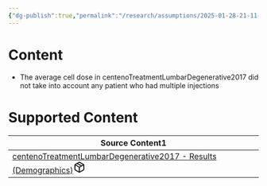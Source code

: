```yaml
---
{"dg-publish":true,"permalink":"/research/assumptions/2025-01-28-21-11-25/","updated":"2025-01-28T21:11:25-05:00"}
---
```


# Content
- The average cell dose in centenoTreatmentLumbarDegenerative2017 did not take into account any patient who had multiple injections
# Supported Content
<div><table class="dataview table-view-table"><thead class="table-view-thead"><tr class="table-view-tr-header"><th class="table-view-th"><span>Source Content</span><span class="dataview small-text">1</span></th></tr></thead><tbody class="table-view-tbody"><tr><td><span><a data-tooltip-position="top" aria-label="Research/Source Content/centenoTreatmentLumbarDegenerative2017 - Results (Demographics).md" data-href="Research/Source Content/centenoTreatmentLumbarDegenerative2017 - Results (Demographics).md" href="Research/Source Content/centenoTreatmentLumbarDegenerative2017 - Results (Demographics).md" class="internal-link" target="_blank" rel="noopener nofollow" fileclass-name="Research Links">centenoTreatmentLumbarDegenerative2017 - Results (Demographics)</a><a class="metadata-menu fileclass-icon"><svg xmlns="http://www.w3.org/2000/svg" width="24" height="24" viewBox="0 0 24 24" fill="none" stroke="currentColor" stroke-width="2" stroke-linecap="round" stroke-linejoin="round" class="svg-icon lucide-package"><path d="m7.5 4.27 9 5.15"></path><path d="M21 8a2 2 0 0 0-1-1.73l-7-4a2 2 0 0 0-2 0l-7 4A2 2 0 0 0 3 8v8a2 2 0 0 0 1 1.73l7 4a2 2 0 0 0 2 0l7-4A2 2 0 0 0 21 16Z"></path><path d="m3.3 7 8.7 5 8.7-5"></path><path d="M12 22V12"></path></svg></a></span></td></tr></tbody></table></div>

